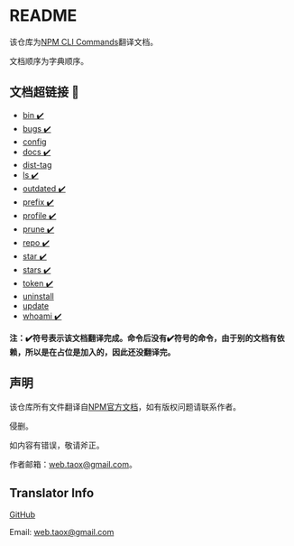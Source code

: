 # README

该仓库为[NPM CLI Commands](https://docs.npmjs.com/cli/init)翻译文档。

文档顺序为字典顺序。

## 文档超链接 🔗

* [bin  ✔️](https://github.com/NinjiaHub/NPM-CLI-Commands/blob/master/documents/npm-bin.md "npm-bin")
* [bugs ✔️](https://github.com/NinjiaHub/NPM-CLI-Commands/blob/master/documents/npm-bugs.md "npm-bugs")
* [config](https://github.com/NinjiaHub/NPM-CLI-Commands/blob/master/documents/npm-config.md "npm-config")
* [docs ✔️](https://github.com/NinjiaHub/NPM-CLI-Commands/blob/master/documents/npm-docs.md "npm-docs")
* [dist-tag](https://github.com/NinjiaHub/NPM-CLI-Commands/blob/master/documents/npm-dist-tag.md "npm-dist-tag")
* [ls  ✔️](https://github.com/NinjiaHub/NPM-CLI-Commands/blob/master/documents/npm-ls.md "npm-ls")
* [outdated  ✔️](https://github.com/NinjiaHub/NPM-CLI-Commands/blob/master/documents/npm-outdated.md "npm-outdated")
* [prefix  ✔️](https://github.com/NinjiaHub/NPM-CLI-Commands/blob/master/documents/npm-prefix.md "npm-prefix")
* [profile ✔️](https://github.com/NinjiaHub/NPM-CLI-Commands/blob/master/documents/npm-profile.md "npm-profile")
* [prune ✔️](https://github.com/NinjiaHub/NPM-CLI-Commands/blob/master/documents/npm-prune.md "npm-prune")
* [repo ✔️](https://github.com/NinjiaHub/NPM-CLI-Commands/blob/master/documents/npm-repo.md "npm-repo")
* [star ✔️](https://github.com/NinjiaHub/NPM-CLI-Commands/blob/master/documents/npm-star.md "npm-star")
* [stars ✔️](https://github.com/NinjiaHub/NPM-CLI-Commands/blob/master/documents/npm-stars.md "npm-stars")
* [token ✔️](https://github.com/NinjiaHub/NPM-CLI-Commands/blob/master/documents/npm-token.md "npm-token")
* [uninstall](https://github.com/NinjiaHub/NPM-CLI-Commands/blob/master/documents/npm-uninstall.md "npm-uninstall")
* [update](https://github.com/NinjiaHub/NPM-CLI-Commands/blob/master/documents/npm-update.md "npm-update")
* [whoami ✔️](https://github.com/NinjiaHub/NPM-CLI-Commands/blob/master/documents/npm-whoami.md "npm-whoami")

**注：✔️符号表示该文档翻译完成。命令后没有✔️符号的命令，由于别的文档有依赖，所以是在占位是加入的，因此还没翻译完。**

## 声明

该仓库所有文件翻译自[NPM官方文档](https://github.com/NinjiaHub/Tools-Tricks/blob/master/documents/npm)，如有版权问题请联系作者。

侵删。

如内容有错误，敬请斧正。

作者邮箱：web.taox@gmail.com。

## Translator Info

[GitHub](https://github.com/Tao-Quixote)

Email: <web.taox@gmail.com>